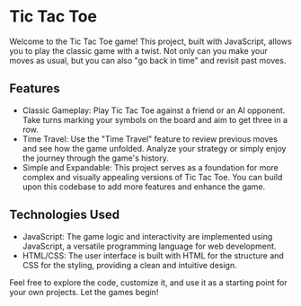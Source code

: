 # Tic Tac Toe

Welcome to the Tic Tac Toe game! This project, built with JavaScript, allows you to play the classic game with a twist. Not only can you make your moves as usual, but you can also "go back in time" and revisit past moves. 

## Features

- Classic Gameplay: Play Tic Tac Toe against a friend or an AI opponent. Take turns marking your symbols on the board and aim to get three in a row.
- Time Travel: Use the "Time Travel" feature to review previous moves and see how the game unfolded. Analyze your strategy or simply enjoy the journey through the game's history.
- Simple and Expandable: This project serves as a foundation for more complex and visually appealing versions of Tic Tac Toe. You can build upon this codebase to add more features and enhance the game.

## Technologies Used

- JavaScript: The game logic and interactivity are implemented using JavaScript, a versatile programming language for web development.
- HTML/CSS: The user interface is built with HTML for the structure and CSS for the styling, providing a clean and intuitive design.

Feel free to explore the code, customize it, and use it as a starting point for your own projects. Let the games begin!
